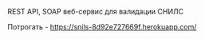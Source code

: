 REST API, SOAP веб-сервис для валидации СНИЛС

Потрогать - https://snils-8d92e727669f.herokuapp.com/